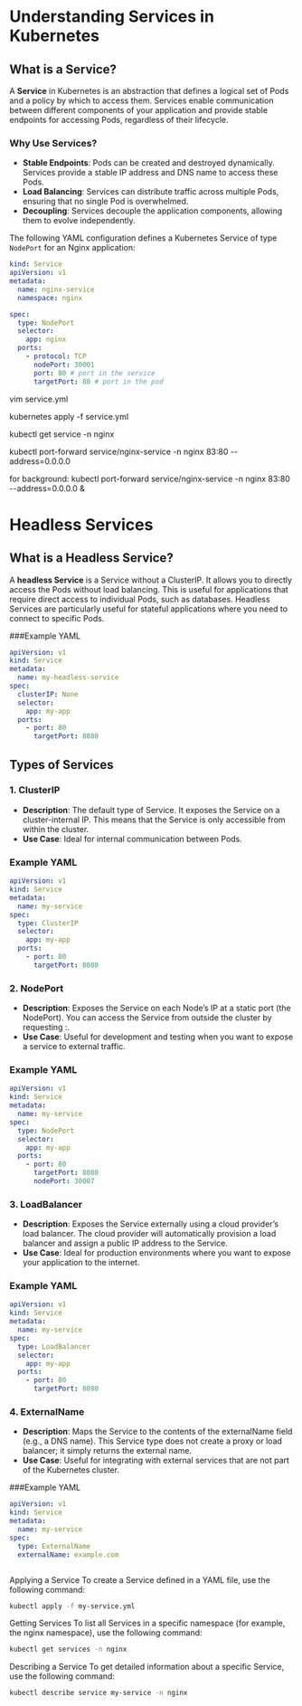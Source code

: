 # Understanding Services in Kubernetes

## What is a Service?

A **Service** in Kubernetes is an abstraction that defines a logical set of Pods and a policy by which to access them. Services enable communication between different components of your application and provide stable endpoints for accessing Pods, regardless of their lifecycle.

### Why Use Services?

- **Stable Endpoints**: Pods can be created and destroyed dynamically. Services provide a stable IP address and DNS name to access these Pods.
- **Load Balancing**: Services can distribute traffic across multiple Pods, ensuring that no single Pod is overwhelmed.
- **Decoupling**: Services decouple the application components, allowing them to evolve independently.




The following YAML configuration defines a Kubernetes Service of type `NodePort` for an Nginx application:

```yaml
kind: Service
apiVersion: v1
metadata:
  name: nginx-service
  namespace: nginx

spec:
  type: NodePort
  selector:
    app: nginx
  ports:
    - protocol: TCP
      nodePort: 30001
      port: 80 # port in the service
      targetPort: 80 # port in the pod

```

vim service.yml

kubernetes apply -f service.yml


kubectl get service -n nginx


kubectl port-forward service/nginx-service -n nginx 83:80 --address=0.0.0.0


for background: 
kubectl port-forward service/nginx-service -n nginx 83:80 --address=0.0.0.0  &     








# Headless Services

## What is a Headless Service?

A **headless Service** is a Service without a ClusterIP. It allows you to directly access the Pods without load balancing. This is useful for applications that require direct access to individual Pods, such as databases. Headless Services are particularly useful for stateful applications where you need to connect to specific Pods.

###Example YAML

```yaml
apiVersion: v1
kind: Service
metadata:
  name: my-headless-service
spec:
  clusterIP: None
  selector:
    app: my-app
  ports:
    - port: 80
      targetPort: 8080

```



## Types of Services

### 1. ClusterIP

- **Description**: The default type of Service. It exposes the Service on a cluster-internal IP. This means that the Service is only accessible from within the cluster.
- **Use Case**: Ideal for internal communication between Pods.

### Example YAML

```yaml
apiVersion: v1
kind: Service
metadata:
  name: my-service
spec:
  type: ClusterIP
  selector:
    app: my-app
  ports:
    - port: 80
      targetPort: 8080
```

### 2.  NodePort

- **Description**: Exposes the Service on each Node’s IP at a static port (the NodePort). You can access the Service from outside the cluster by requesting <NodeIP>:<NodePort>.
- **Use Case**: Useful for development and testing when you want to expose a service to external traffic.


### Example YAML

```yaml
apiVersion: v1
kind: Service
metadata:
  name: my-service
spec:
  type: NodePort
  selector:
    app: my-app
  ports:
    - port: 80
      targetPort: 8080
      nodePort: 30007


```

### 3.  LoadBalancer
- **Description**: Exposes the Service externally using a cloud provider’s load balancer. The cloud provider will automatically provision a load balancer and assign a public IP address to the Service.
- **Use Case**: Ideal for production environments where you want to expose your application to the internet.

### Example YAML
```yaml
apiVersion: v1
kind: Service
metadata:
  name: my-service
spec:
  type: LoadBalancer
  selector:
    app: my-app
  ports:
    - port: 80
      targetPort: 8080
```

###  4. ExternalName

- **Description**: Maps the Service to the contents of the externalName field (e.g., a DNS name). This Service type does not create a proxy or load balancer; it simply returns the external name.
- **Use Case**: Useful for integrating with external services that are not part of the Kubernetes cluster.

###Example YAML

```yaml
apiVersion: v1
kind: Service
metadata:
  name: my-service
spec:
  type: ExternalName
  externalName: example.com



```

Applying a Service
To create a Service defined in a YAML file, use the following command:

```bash
kubectl apply -f my-service.yml

```
Getting Services
To list all Services in a specific namespace (for example, the nginx namespace), use the following command:

```bash
kubectl get services -n nginx

```
Describing a Service
To get detailed information about a specific Service, use the following command:

```bash
kubectl describe service my-service -n nginx



